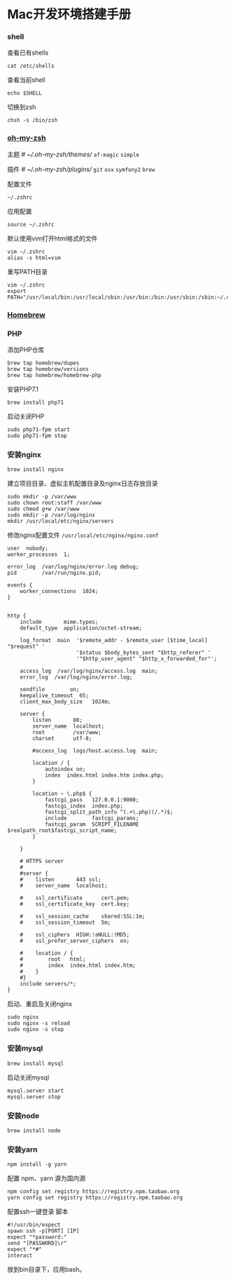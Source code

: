 # Mac开发环境搭建手册

### shell

查看已有shells
```
cat /etc/shells
```

查看当前shell
```
echo $SHELL
```

切换到zsh
```
chsh -s /bin/zsh
```

### [oh-my-zsh](ohmyz.sh)

主题 _# ~/.oh-my-zsh/themes/_
`af-magic` `simple`

插件 _# ~/.oh-my-zsh/plugins/_
`git` `osx` `symfony2` `brew`

配置文件
```
~/.zshrc
```
应用配置
```
source ~/.zshrc
```
默认使用vim打开html格式的文件
```
vim ~/.zshrc
alias -s html=vim
```
重写PATH目录
```
vim ~/.zshrc
export PATH="/usr/local/bin:/usr/local/sbin:/usr/bin:/bin:/usr/sbin:/sbin:~/.composer/vendor/bin"
```

### [Homebrew](brew.sh)

### PHP
添加PHP仓库
```
brew tap homebrew/dupes
brew tap homebrew/versions
brew tap homebrew/homebrew-php
```

安装PHP7.1
```
brew install php71
```

启动关闭PHP
```
sudo php71-fpm start
sudo php71-fpm stop
```

### 安装nginx
```
brew install nginx
```

建立项目目录、虚拟主机配置目录及nginx日志存放目录
```
sudo mkdir -p /var/www
sudo chown root:staff /var/www
sudo chmod g+w /var/www
sudo mkdir -p /var/log/nginx
mkdir /usr/local/etc/nginx/servers
```

修改nginx配置文件 `/usr/local/etc/nginx/nginx.conf`
```
user  nobody;
worker_processes  1;

error_log  /var/log/nginx/error.log debug;
pid        /var/run/nginx.pid;

events {
    worker_connections  1024;
}


http {
    include       mime.types;
    default_type  application/octet-stream;

    log_format  main  '$remote_addr - $remote_user [$time_local] "$request" '
                      '$status $body_bytes_sent "$http_referer" '
                      '"$http_user_agent" "$http_x_forwarded_for"';

    access_log  /var/log/nginx/access.log  main;
    error_log  /var/log/nginx/error.log;

    sendfile        on;
    keepalive_timeout  65;
    client_max_body_size   1024m;

    server {
        listen       80;
        server_name  localhost;
        root         /var/www;
        charset      utf-8;

        #access_log  logs/host.access.log  main;

        location / {
            autoindex on;
            index  index.html index.htm index.php;
        }

        location ~ \.php$ {
            fastcgi_pass   127.0.0.1:9000;
            fastcgi_index  index.php;
            fastcgi_split_path_info ^(.+\.php)(/.*)$;
            include        fastcgi_params;
            fastcgi_param  SCRIPT_FILENAME $realpath_root$fastcgi_script_name;
        }

    }

    # HTTPS server
    #
    #server {
    #    listen       443 ssl;
    #    server_name  localhost;

    #    ssl_certificate      cert.pem;
    #    ssl_certificate_key  cert.key;

    #    ssl_session_cache    shared:SSL:1m;
    #    ssl_session_timeout  5m;

    #    ssl_ciphers  HIGH:!aNULL:!MD5;
    #    ssl_prefer_server_ciphers  on;

    #    location / {
    #        root   html;
    #        index  index.html index.htm;
    #    }
    #}
    include servers/*;
}
```

启动、重启及关闭nginx
```
sudo nginx
sudo nginx -s reload
sudo nginx -s stop
```

### 安装mysql
```
brew install mysql
```

启动关闭mysql
```
mysql.server start
mysql.server stop
```

### 安装node
```
brew install node
```

### 安装yarn
```
npm install -g yarn
```

配置 npm、yarn 源为国内源
```
npm config set registry https://registry.npm.taobao.org
yarn config set registry https://registry.npm.taobao.org
```

配置ssh一键登录
脚本
```
#!/usr/bin/expect
spawn ssh -p[PORT] [IP]
expect "*password:"
send "[PASSWORD]\r"
expect "*#"
interact
```
放到bin目录下，应用bash。
